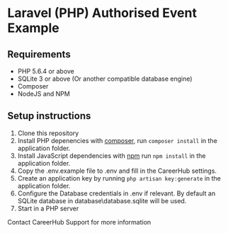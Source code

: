 # Laravel (PHP) Authorised Event Example

## Requirements
* PHP 5.6.4 or above
* SQLite 3 or above (Or another compatible database engine)
* Composer
* NodeJS and NPM

## Setup instructions
1. Clone this repository
2. Install PHP depenencies with [composer](https://getcomposer.org), run ```composer install``` in the application folder.
3. Install JavaScript dependencies with [npm](https://www.npmjs.com/get-npm) run ```npm install``` in the application folder.
4. Copy the .env.example file to .env and fill in the CareerHub settings.
5. Create an application key by running ```php artisan key:generate``` in the application folder.
6. Configure the Database credentials in .env if relevant. By default an SQLite database in database\database.sqlite will be used.
7. Start in a PHP server

Contact CareerHub Support for more information